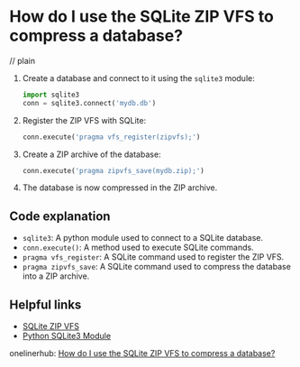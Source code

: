 # How do I use the SQLite ZIP VFS to compress a database?
// plain

1. Create a database and connect to it using the `sqlite3` module:
   ```python
   import sqlite3
   conn = sqlite3.connect('mydb.db')
   ```
2. Register the ZIP VFS with SQLite:
   ```python
   conn.execute('pragma vfs_register(zipvfs);')
   ```
3. Create a ZIP archive of the database:
   ```python
   conn.execute('pragma zipvfs_save(mydb.zip);')
   ```
4. The database is now compressed in the ZIP archive.

## Code explanation

- `sqlite3`: A python module used to connect to a SQLite database.
- `conn.execute()`: A method used to execute SQLite commands.
- `pragma vfs_register`: A SQLite command used to register the ZIP VFS.
- `pragma zipvfs_save`: A SQLite command used to compress the database into a ZIP archive.

## Helpful links
- [SQLite ZIP VFS](https://www.sqlite.org/zipvfs.html)
- [Python SQLite3 Module](https://docs.python.org/3/library/sqlite3.html)

onelinerhub: [How do I use the SQLite ZIP VFS to compress a database?](https://onelinerhub.com/sqlite/how-do-i-use-the-sqlite-zip-vfs-to-compress-a-database)